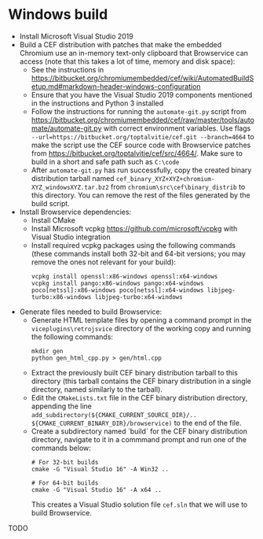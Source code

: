 # Windows build

- Install Microsoft Visual Studio 2019
- Build a CEF distribution with patches that make the embedded Chromium use an in-memory text-only clipboard that Browservice can access (note that this takes a lot of time, memory and disk space):
    - See the instructions in https://bitbucket.org/chromiumembedded/cef/wiki/AutomatedBuildSetup.md#markdown-header-windows-configuration
    - Ensure that you have the Visual Studio 2019 components mentioned in the instructions and Python 3 installed
    - Follow the instructions for running the `automate-git.py` script from https://bitbucket.org/chromiumembedded/cef/raw/master/tools/automate/automate-git.py with correct environment variables. Use flags `--url=https://bitbucket.org/toptalvitie/cef.git --branch=4664` to make the script use the CEF source code with Browservice patches from https://bitbucket.org/toptalvitie/cef/src/4664/. Make sure to build in a short and safe path such as `C:\code`
    - After `automate-git.py` has run successfully, copy the created binary distribution tarball named `cef_binary_XYZ+XYZ+chromium-XYZ_windowsXYZ.tar.bz2` from `chromium\src\cef\binary_distrib` to this directory. You can remove the rest of the files generated by the build script.
- Install Browservice dependencies:
    - Install CMake
    - Install Microsoft vcpkg https://github.com/microsoft/vcpkg with Visual Studio integration
    - Install required vcpkg packages using the following commands (these commands install both 32-bit and 64-bit versions; you may remove the ones not relevant for your build):
        ```
        vcpkg install openssl:x86-windows openssl:x64-windows
        vcpkg install pango:x86-windows pango:x64-windows poco[netssl]:x86-windows poco[netssl]:x64-windows libjpeg-turbo:x86-windows libjpeg-turbo:x64-windows
        ```
- Generate files needed to build Browservice:
    - Generate HTML template files by opening a command prompt in the `viceplugins\retrojsvice` directory of the working copy and running the following commands:
        ```
        mkdir gen
        python gen_html_cpp.py > gen/html.cpp
        ```
    - Extract the previously built CEF binary distribution tarball to this directory (this tarball contains the CEF binary distribution in a single directory, named similarly to the tarball).
    - Edit the `CMakeLists.txt` file in the CEF binary distribution directory, appending the line `add_subdirectory(${CMAKE_CURRENT_SOURCE_DIR}/.. ${CMAKE_CURRENT_BINARY_DIR}/browservice)` to the end of the file.
    - Create a subdirectory named ´build´ for the CEF binary distribution directory, navigate to it in a commmand prompt and run one of the commands below:
        ```
        # For 32-bit builds
        cmake -G "Visual Studio 16" -A Win32 ..

        # For 64-bit builds
        cmake -G "Visual Studio 16" -A x64 ..
        ```
        This creates a Visual Studio solution file `cef.sln` that we will use to build Browservice.

TODO 
